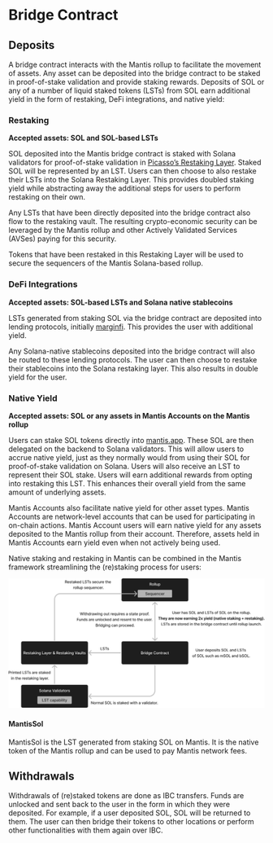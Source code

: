# Bridge Contract

## Deposits

A bridge contract interacts with the Mantis rollup to facilitate the movement of assets. Any asset can be deposited into the bridge contract to be staked in proof-of-stake validation and provide staking rewards. Deposits of SOL or any of a number of liquid staked tokens (LSTs) from SOL earn additional yield in the form of restaking, DeFi integrations, and native yield:

### Restaking

**Accepted assets: SOL and SOL-based LSTs**

SOL deposited into the Mantis bridge contract is staked with Solana validators for proof-of-stake validation in [Picasso’s Restaking Layer](https://docs.picasso.network/technology/restaking). Staked SOL will be represented by an LST. Users can then choose to also restake their LSTs into the Solana Restaking Layer. This provides doubled staking yield while abstracting away the additional steps for users to perform restaking on their own.

Any LSTs that have been directly deposited into the bridge contract also flow to the restaking vault. The resulting crypto-economic security can be leveraged by the Mantis rollup and other Actively Validated Services (AVSes) paying for this security.

Tokens that have been restaked in this Restaking Layer will be used to secure the sequencers of the Mantis Solana-based rollup.

### DeFi Integrations

**Accepted assets: SOL-based LSTs and Solana native stablecoins**

LSTs generated from staking SOL via the bridge contract are deposited into lending protocols, initially [marginfi](https://www.marginfi.com/). This provides the user with additional yield.

Any Solana-native stablecoins deposited into the bridge contract will also be routed to these lending protocols. The user can then choose to restake their stablecoins into the Solana restaking layer. This also results in double yield for the user.

### Native Yield

**Accepted assets: SOL or any assets in Mantis Accounts on the Mantis rollup**

Users can stake SOL tokens directly into [mantis.app](https://www.mantis.app/). These SOL are then delegated on the backend to Solana validators. This will allow users to accrue native yield, just as they normally would from using their SOL for proof-of-stake validation on Solana. Users will also receive an LST to represent their SOL stake. Users will earn additional rewards from opting into restaking this LST. This enhances their overall yield from the same amount of underlying assets.

Mantis Accounts also facilitate native yield for other asset types. Mantis Accounts are network-level accounts that can be used for participating in on-chain actions. Mantis Account users will earn native yield for any assets deposited to the Mantis rollup from their account. Therefore, assets held in Mantis Accounts earn yield even when not actively being used.

Native staking and restaking in Mantis can be combined in the Mantis framework streamlining the (re)staking process for users:

![bc](../rollup/bridge-contract.png)
#### MantisSol

MantisSol is the LST generated from staking SOL on Mantis. It is the native token of the Mantis rollup and can be used to pay Mantis network fees.

## Withdrawals

Withdrawals of (re)staked tokens are done as IBC transfers. Funds are unlocked and sent back to the user in the form in which they were deposited. For example, if a user deposited SOL, SOL will be returned to them. The user can then bridge their tokens to other locations or perform other functionalities with them again over IBC.
